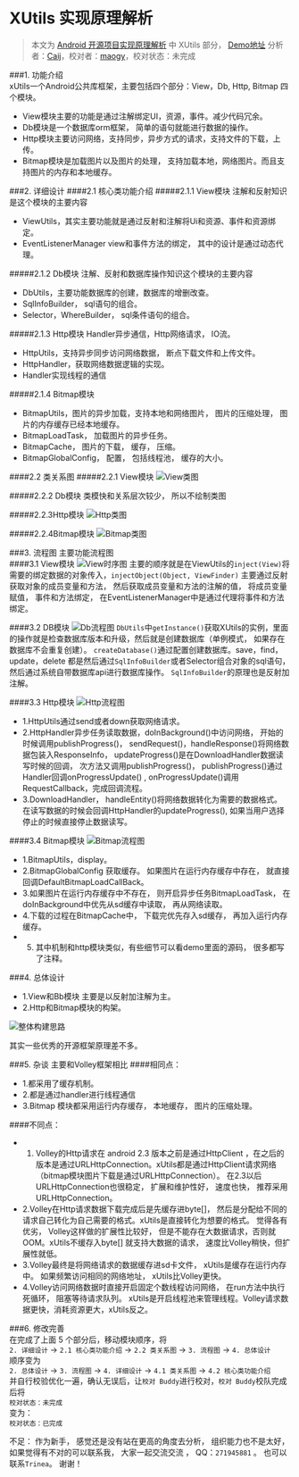 ﻿XUtils 实现原理解析
====================================
> 本文为 [Android 开源项目实现原理解析](https://github.com/android-cn/android-open-project-analysis) 中 XUtils 部分，  [Demo地址](https://github.com/android-cn/android-open-project-demo) 
> 分析者：[Caij](https://github.com/Caij)，校对者：[maogy](https://github.com/maogy)，校对状态：未完成   


###1. 功能介绍  
xUtils一个Android公共库框架，主要包括四个部分：View，Db, Http, Bitmap 四个模块。
- View模块主要的功能是通过注解绑定UI，资源，事件。减少代码冗余。
- Db模块是一个数据库orm框架， 简单的语句就能进行数据的操作。
- Http模块主要访问网络，支持同步，异步方式的请求，支持文件的下载，上传。
- Bitmap模块是加载图片以及图片的处理， 支持加载本地，网络图片。而且支持图片的内存和本地缓存。

###2. 详细设计
####2.1 核心类功能介绍
#####2.1.1 View模块
注解和反射知识是这个模块的主要内容
- ViewUtils，其实主要功能就是通过反射和注解将Ui和资源、事件和资源绑定。
- EventListenerManager view和事件方法的绑定， 其中的设计是通过动态代理。

#####2.1.2 Db模块
注解、反射和数据库操作知识这个模块的主要内容
- DbUtils，主要功能数据库的创建，数据库的增删改查。
- SqlInfoBuilder， sql语句的组合。
- Selector，WhereBuilder， sql条件语句的组合。

#####2.1.3 Http模块
Handler异步通信，Http网络请求， IO流。
- HttpUtils，支持异步同步访问网络数据， 断点下载文件和上传文件。
- HttpHandler，获取网络数据逻辑的实现。
- Handler实现线程的通信

#####2.1.4 Bitmap模块  
- BitmapUtils，图片的异步加载，支持本地和网络图片， 图片的压缩处理， 图片的内存缓存已经本地缓存。
- BitmapLoadTask， 加载图片的异步任务。
- BitmapCache， 图片的下载， 缓存， 压缩。
- BitmapGlobalConfig， 配置， 包括线程池， 缓存的大小。

####2.2 类关系图
#####2.2.1 View模块
 ![View类图](image/ViewClass.png)
 
#####2.2.2 Db模块
类模快和关系层次较少， 所以不绘制类图

#####2.2.3Http模块
 ![Http类图](image/HttpClass.png)
 
#####2.2.4Bitmap模块
 ![Bitmap类图](image/BitmapClass.png)
 
###3. 流程图
主要功能流程图  
####3.1 View模块
![View时序图](image/ViewSequence.png)
主要的顺序就是在ViewUtils的`inject(View)`将需要的绑定数据的对象传入，`injectObject(Object, ViewFinder)` 主要通过反射获取对象的成员变量和方法， 
然后获取成员变量和方法的注解的值， 将成员变量赋值， 事件和方法绑定， 在EventListenerManager中是通过代理将事件和方法绑定。

####3.2 DB模块
![Db流程图](image/DbSequence.png)
`DbUtils`中`getInstance()`获取XUtils的实例，里面的操作就是检查数据库版本和升级，然后就是创建数据库（单例模式， 如果存在数据库不会重复创建）。
 `createDatabase()`通过配置创建数据库。save，find，update，delete 都是然后通过`SqlInfoBuilder`或者Selector组合对象的sql语句， 然后通过系统自带数据库api进行数据库操作。
 `SqlInfoBuilder`的原理也是反射加注解。
 
####3.3 Http模块
![Http流程图](image/HttpSequence.png)
- 1.HttpUtils通过send或者down获取网络请求。
- 2.HttpHandler异步任务读取数据，doInBackground()中访问网络， 开始的时候调用publishProgress()，
sendRequest()，handleResponse()将网络数据包装入ResponseInfo，
updateProgress()是在DownloadHandler数据读写时候的回调， 次方法又调用publishProgress()，
publishProgress()通过Handler回调onProgressUpdate() ,
onProgressUpdate()调用RequestCallback，完成回调流程。
- 3.DownloadHandler， handleEntity()将网络数据转化为需要的数据格式。 在读写数据的时候会回调HttpHandler的updateProgress(), 如果当用户选择停止的时候直接停止数据读写。

####3.4 Bitmap模块
![Bitmap流程图](image/BitmapSequence.png)
- 1.BitmapUtils，display。
- 2.BitmapGlobalConfig 获取缓存。 如果图片在运行内存缓存中存在， 就直接回调DefaultBitmapLoadCallBack。
- 3.如果图片在运行内存缓存中不存在， 则开启异步任务BitmapLoadTask， 在doInBackground中优先从sd缓存中读取， 再从网络读取。
- 4.下载的过程在BitmapCache中，  下载完优先存入sd缓存， 再加入运行内存缓存。
- 5. 其中机制和http模块类似，有些细节可以看demo里面的源码， 很多都写了注释。

###4. 总体设计
 
- 1.View和Bb模块 主要是以反射加注解为主。 
- 2.Http和Bitmap模块的构架。

![整体构建思路](image/design.png)

 其实一些优秀的开源框架原理差不多。

###5. 杂谈
主要和Volley框架相比
####相同点：
- 1.都采用了缓存机制。  
- 2.都是通过handler进行线程通信
- 3.Bitmap 模块都采用运行内存缓存， 本地缓存， 图片的压缩处理。 

####不同点：
- 1. Volley的Http请求在 android 2.3 版本之前是通过HttpClient ，在之后的版本是通过URLHttpConnection。xUtils都是通过HttpClient请求网络（bitmap模块图片下载是通过URLHttpConnection）。 在2.3以后URLHttpConnection也很稳定， 扩展和维护性好， 速度也快， 推荐采用URLHttpConnection。
- 2.Volley在Http请求数据下载完成后是先缓存进byte[]， 然后是分配给不同的请求自己转化为自己需要的格式。xUtils是直接转化为想要的格式。 觉得各有优劣， Volley这样做的扩展性比较好， 但是不能存在大数据请求，否则就OOM。xUtils不缓存入byte[] 就支持大数据的请求， 速度比Volley稍快，但扩展性就低。
- 3.Volley最终是将网络请求的数据缓存进sd卡文件， xUtils是缓存在运行内存中。 如果频繁访问相同的网络地址， xUtils比Volley更快。
- 4.Volley访问网络数据时直接开启固定个数线程访问网络， 在run方法中执行死循环， 阻塞等待请求队列。 xUtils是开启线程池来管理线程。Volley请求数据更快，消耗资源更大，xUtils反之。
  

###6. 修改完善  
在完成了上面 5 个部分后，移动模块顺序，将  
`2. 详细设计` -> `2.1 核心类功能介绍` -> `2.2 类关系图` -> `3. 流程图` -> `4. 总体设计`  
顺序变为  
`2. 总体设计` -> `3. 流程图` -> `4. 详细设计` -> `4.1 类关系图` -> `4.2 核心类功能介绍`  
并自行校验优化一遍，确认无误后，让`校对 Buddy`进行校对，`校对 Buddy`校队完成后将  
`校对状态：未完成`  
变为：  
`校对状态：已完成`  

不足： 作为新手， 感觉还是没有站在更高的角度去分析， 组织能力也不是太好， 如果觉得有不对的可以联系我， 大家一起交流交流 ， QQ：`271945881` 。 也可以联系`Trinea`。 谢谢！
